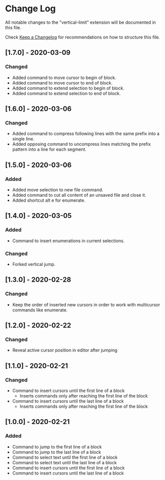# Change Log

All notable changes to the "vertical-limit" extension will be documented in this file.

Check [Keep a Changelog](http://keepachangelog.com/) for recommendations on how to structure this file.

## [1.7.0] - 2020-03-09

### Changed

- Added command to move cursor to begin of block.
- Added command to move cursor to end of block.
- Added command to extend selection to begin of block.
- Added command to extend selection to end of block.

## [1.6.0] - 2020-03-06

### Changed

- Added command to compress following lines with the same prefix into a single line.
- Added opposing command to uncompress lines matching the prefix pattern into a line for each segment.

## [1.5.0] - 2020-03-06

### Added

- Added move selection to new file command.
- Added command to cut all content of an unsaved file and close it.
- Added shortcut alt e for enumerate.

## [1.4.0] - 2020-03-05

### Added

- Command to insert enumerations in current selections.

### Changed

- Forked vertical jump.

## [1.3.0] - 2020-02-28

### Changed

- Keep the order of inserted new cursors in order to work with multicursor commands like enumerate.

## [1.2.0] - 2020-02-22

### Changed

- Reveal active cursor position in editor after jumping

## [1.1.0] - 2020-02-21

### Changed

- Command to insert cursors until the first line of a block
  - Inserts commands only after reaching the first line of the block
- Command to insert cursors until the last line of a block
  - Inserts commands only after reaching the first line of the block

## [1.0.0] - 2020-02-21

### Added

- Command to jump to the first line of a block
- Command to jump to the last line of a block
- Command to select text until the first line of a block
- Command to select text until the last line of a block
- Command to insert cursors until the first line of a block
- Command to insert cursors until the last line of a block
